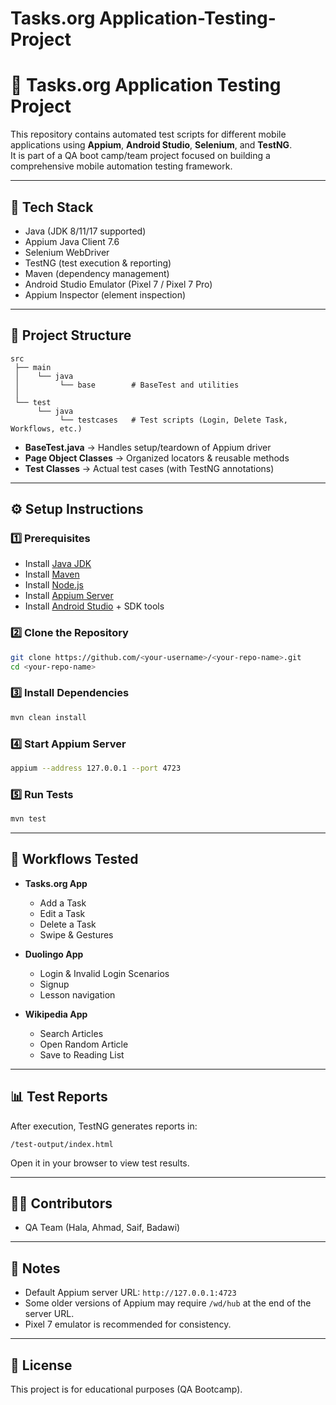 # Tasks.org Application-Testing-Project
# 📱 Tasks.org Application Testing Project

This repository contains automated test scripts for different mobile applications using **Appium**, **Android Studio**, **Selenium**, and **TestNG**.  
It is part of a QA boot camp/team project focused on building a comprehensive mobile automation testing framework.

---

## 🚀 Tech Stack
- Java (JDK 8/11/17 supported)  
- Appium Java Client 7.6  
- Selenium WebDriver  
- TestNG (test execution & reporting)  
- Maven (dependency management)  
- Android Studio Emulator (Pixel 7 / Pixel 7 Pro)  
- Appium Inspector (element inspection)  

---

## 📂 Project Structure
```
src
 ├── main
 │    └── java
 │         └── base        # BaseTest and utilities
 │
 └── test
      └── java
           └── testcases   # Test scripts (Login, Delete Task, Workflows, etc.)
```

- **BaseTest.java** → Handles setup/teardown of Appium driver  
- **Page Object Classes** → Organized locators & reusable methods  
- **Test Classes** → Actual test cases (with TestNG annotations)  

---

## ⚙️ Setup Instructions

### 1️⃣ Prerequisites
- Install [Java JDK](https://adoptium.net/)  
- Install [Maven](https://maven.apache.org/)  
- Install [Node.js](https://nodejs.org/)  
- Install [Appium Server](https://appium.io/)  
- Install [Android Studio](https://developer.android.com/studio) + SDK tools  

### 2️⃣ Clone the Repository
```bash
git clone https://github.com/<your-username>/<your-repo-name>.git
cd <your-repo-name>
```

### 3️⃣ Install Dependencies
```bash
mvn clean install
```

### 4️⃣ Start Appium Server
```bash
appium --address 127.0.0.1 --port 4723
```

### 5️⃣ Run Tests
```bash
mvn test
```

---

## 🧪 Workflows Tested
- **Tasks.org App**
  - Add a Task  
  - Edit a Task  
  - Delete a Task  
  - Swipe & Gestures  

- **Duolingo App**
  - Login & Invalid Login Scenarios  
  - Signup  
  - Lesson navigation  

- **Wikipedia App**
  - Search Articles  
  - Open Random Article  
  - Save to Reading List  

---

## 📊 Test Reports
After execution, TestNG generates reports in:
```
/test-output/index.html
```
Open it in your browser to view test results.

---

## 👨‍💻 Contributors
- QA Team (Hala, Ahmad, Saif, Badawi)

---

## 📌 Notes
- Default Appium server URL: `http://127.0.0.1:4723`  
- Some older versions of Appium may require `/wd/hub` at the end of the server URL.  
- Pixel 7 emulator is recommended for consistency.

---

## 📜 License
This project is for educational purposes (QA Bootcamp).  
